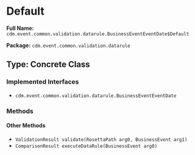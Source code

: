 # Default

**Full Name:** `cdm.event.common.validation.datarule.BusinessEventEventDate$Default`

**Package:** `cdm.event.common.validation.datarule`

## Type: Concrete Class

### Implemented Interfaces

- `cdm.event.common.validation.datarule.BusinessEventEventDate`

### Methods

#### Other Methods

- `ValidationResult validate(RosettaPath arg0, BusinessEvent arg1)`
- `ComparisonResult executeDataRule(BusinessEvent arg0)`

